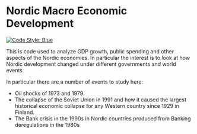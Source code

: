 # Nordic Macro Economic Development

[![Code Style: Blue](https://img.shields.io/badge/code%20style-blue-4495d1.svg)](https://github.com/invenia/BlueStyle)


This is code used to analyze GDP growth, public spending and other aspects of the Nordic economies. In particular the interest is to look at how Nordic development changed under different governments and world events.

In particular there are a number of events to study here:

- Oil shocks of 1973 and 1979.
- The collapse of the Soviet Union in 1991 and how it caused the largest historical economic collapse for any Western country since 1929 in Finland.
- The Bank crisis in the 1990s in Nordic countries produced from Banking deregulations in the 1980s
